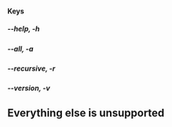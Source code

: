 #### Keys

##### --help, -h

##### --all, -a

##### --recursive, -r

##### --version, -v

## Everything else is unsupported
